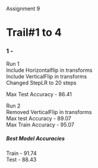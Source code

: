  Assignment 9

Trail#1 to 4 
=============
### 1 - 
Run 1    
Include Horizontalflip in transforms             
Include VerticalFlip in transforms          
Changed StepLR to 20 steps     

Max Test Accuracy - 86.41    

Run 2    
Removed VerticalFlip in transforms     
Max test Accuracy - 89.07    
Max Train Accuracy - 95.07    

##### Best Model Accuracies    
Train - 91.74     
Test - 88.43    
